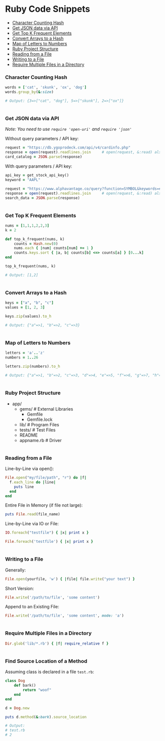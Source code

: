 # Ruby Code Snippets
* [Character Counting Hash](#character-counting-hash)
* [Get JSON data via API](#get-json-data-via-api)
* [Get Top K Frequent Elements](#get-top-k-frequent-elements)
* [Convert Arrays to a Hash](#convert-arrays-to-a-hash)
* [Map of Letters to Numbers](#map-of-letters-to-numbers)
* [Ruby Project Structure](#ruby-project-structure)
* [Reading from a File](#reading-from-a-file)
* [Writing to a File](#writing-to-a-file)
* [Require Multiple Files in a Directory](#require-multiple-files-in-a-directory)

### Character Counting Hash

```ruby
words = ['cat', 'skunk', 'ox', 'dog']
words.group_by(&:size)

# Output: {3=>["cat", "dog"], 5=>["skunk"], 2=>["ox"]}
```

# 
### Get JSON data via API
_Note: You need to use `require 'open-uri'` and `require 'json'`_

Without query parameters / API key:
```ruby
request = "https://db.ygoprodeck.com/api/v4/cardinfo.php"
response = open(request).readlines.join		# open(request, &:read) also works
card_catalog = JSON.parse(response)
```

With query parameters / API key:
```ruby
api_key = get_stock_api_key()
keyword = "AAPL"

request = "https://www.alphavantage.co/query?function=SYMBOL&keywords=#{keyword}&apikey=#{api_key}"
response = open(request).readlines.join		# open(request, &:read) also works
search_data = JSON.parse(response)
```

#
### Get Top K Frequent Elements
```ruby
nums = [1,1,1,2,2,3]
k = 2

def top_k_frequent(nums, k)
	counts = Hash.new(0)
	nums.each { |num| counts[num] += 1 }
	counts.keys.sort { |a, b| counts[b] <=> counts[a] } [0...k]
end

top_k_frequent(nums, k)

# Output: [1,2]
```

#
### Convert Arrays to a Hash
```ruby
keys = ["a", "b", "c"]
values = [1, 2, 3]

keys.zip(values).to_h

# Output: {"a"=>1, "b"=>2, "c"=>3}
```

#
### Map of Letters to Numbers
```ruby
letters = 'a'..'z'
numbers = 1..26

letters.zip(numbers).to_h

# Output: {"a"=>1, "b"=>2, "c"=>3, "d"=>4, "e"=>5, "f"=>6, "g"=>7, "h"=>8, "i"=>9, "j"=>10, "k"=>11, "l"=>12, "m"=>13, "n"=>14, "o"=>15, "p"=>16, "q"=>17, "r"=>18, "s"=>19, "t"=>20, "u"=>21,"v"=>22, "w"=>23, "x"=>24, "y"=>25, "z"=>26}
```

#
### Ruby Project Structure
* app/
	* gems/                 # External Libraries
		* Gemfile
		* Gemfile.lock
  	* lib/					# Program Files
	* tests/   				# Test Files
  	* README
	* appname.rb            # Driver 

#
### Reading from a File
Line-by-Line via open():
```ruby
File.open("my/file/path", "r") do |f|
  f.each_line do |line|
	puts line
  end
end
```

Entire File in Memory (if file not large):
```ruby
puts File.read(file_name)
```

Line-by-Line via IO or File:
```ruby
IO.foreach("testfile") { |x| print x }

File.foreach('testfile') { |x| print x }
```

#
### Writing to a File
Generally:
```ruby
File.open(yourfile, 'w') { |file| file.write("your text") }
```

Short Version:
```ruby
File.write('/path/to/file', 'some content')
```

Append to an Existing File:
```ruby
File.write('/path/to/file', 'some content', mode: 'a')
```

#
### Require Multiple Files in a Directory
```ruby
Dir.glob('lib/*.rb') { |f| require_relative f }
```

#
### Find Source Location of a Method
Assuming class is declared in a file `test.rb`:
```ruby 
class Dog
	def bark()
		return "woof"
	end
end

d = Dog.new

puts d.method(&:bark).source_location

# Output: 
# test.rb
# 2
```
#
###
